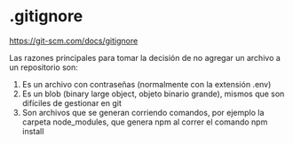 # .gitignore

https://git-scm.com/docs/gitignore

Las razones principales para tomar la decisión de no agregar un archivo a un repositorio son:

1. Es un archivo con contraseñas (normalmente con la extensión .env)
2. Es un blob (binary large object, objeto binario grande), mismos que son difíciles de gestionar en git
3. Son archivos que se generan corriendo comandos, por ejemplo la carpeta node_modules, que genera npm al correr el comando npm install
